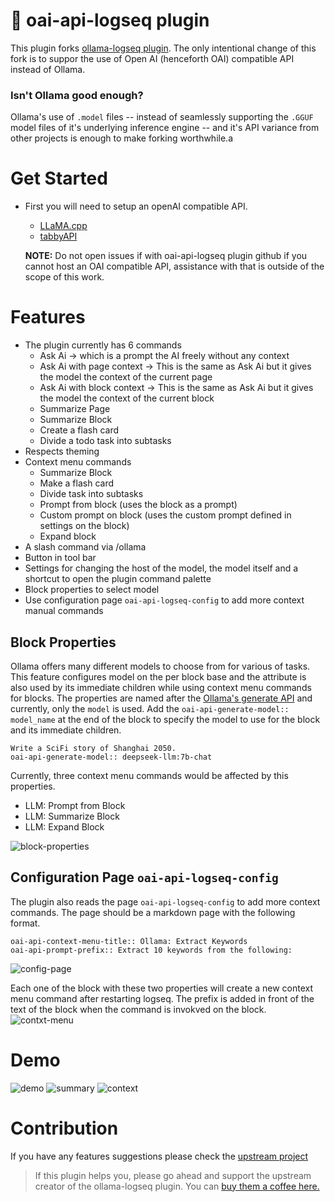 # 🦙 oai-api-logseq plugin

This plugin forks [ollama-logseq plugin](https://github.com/omagdy7/ollama-logseq). The only intentional change of this fork is to suppor the use of Open AI (henceforth OAI) compatible API instead of Ollama.

### Isn't Ollama good enough?
Ollama's use of `.model` files -- instead of seamlessly supporting the `.GGUF` model files of it's underlying inference engine -- and it's API variance from other projects is enough to make forking worthwhile.a

# Get Started
- First you will need to setup an openAI compatible API.
  - [LLaMA.cpp](https://github.com/ggerganov/llama.cpp/blob/master/examples/server/README.md)
  - [tabbyAPI](https://github.com/theroyallab/tabbyAPI)

  **NOTE:** Do not open issues if with oai-api-logseq plugin github if you cannot host an OAI compatible API, assistance with that is outside of the scope of this work.

# Features
- The plugin currently has 6 commands
  - Ask Ai -> which is a prompt the AI freely without any context
  - Ask Ai with page context -> This is the same as Ask Ai but it gives the model the context of the current page
  - Ask Ai with block context -> This is the same as Ask Ai but it gives the model the context of the current block
  - Summarize Page
  - Summarize Block
  - Create a flash card
  - Divide a todo task into subtasks
- Respects theming
- Context menu commands
  - Summarize Block
  - Make a flash card
  - Divide task into subtasks
  - Prompt from block (uses the block as a prompt)
  - Custom prompt on block (uses the custom prompt defined in settings on the block)
  - Expand block
- A slash command via /ollama
- Button in tool bar
- Settings for changing the host of the model, the model itself and a shortcut to open the plugin command palette
- Block properties to select model
- Use configuration page `oai-api-logseq-config` to add more context manual commands

## Block Properties
Ollama offers many different models to choose from for various of tasks. This feature configures model on the per block base and the attribute is also used by its immediate children while using context menu commands for blocks. The properties are named after the [Ollama's generate API](https://github.com/jmorganca/ollama/blob/main/docs/api.md#generate-a-completion) and currently, only the `model` is used. Add the `oai-api-generate-model:: model_name` at the end of the block to specify the model to use for the block and its immediate children. 
```
Write a SciFi story of Shanghai 2050. 
oai-api-generate-model:: deepseek-llm:7b-chat
```
Currently, three context menu commands would be affected by this properties.
- LLM: Prompt from Block
- LLM: Summarize Block
- LLM: Expand Block 

![block-properties](./docs/block-properties.png)

## Configuration Page `oai-api-logseq-config`
The plugin also reads the page `oai-api-logseq-config` to add more context commands. The page should be a markdown page with the following format.

```
oai-api-context-menu-title:: Ollama: Extract Keywords
oai-api-prompt-prefix:: Extract 10 keywords from the following:
```

![config-page](./docs/config-page.png)

Each one of the block with these two properties will create a new context menu command after restarting logseq. The prefix is added in front of the text of the block when the command is invokved on the block. 
![contxt-menu](./docs/block-contxt-menu.gif)

# Demo
![demo](./docs/demo.gif)
![summary](./docs/summary.gif)
![context](./docs/context.gif)

# Contribution
If you have any features suggestions please check the [upstream project](https://github.com/omagdy7/ollama-logseq)

>If this plugin helps you, please go ahead and support the upstream creator of the ollama-logseq plugin. You can [buy them a coffee here. ](https://www.buymeacoffee.com/omagdy)
